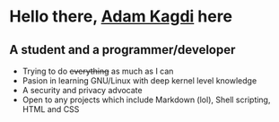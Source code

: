 # Hello there, [Adam Kagdi](https://adamkagdi.github.io/website "Adam's Website") here
## A student and a programmer/developer

* Trying to do ~~everything~~ as much as I can 
* Pasion in learning GNU/Linux with deep kernel level knowledge
* A security and privacy advocate
* Open to any projects which include Markdown (lol), Shell scripting, HTML and CSS
